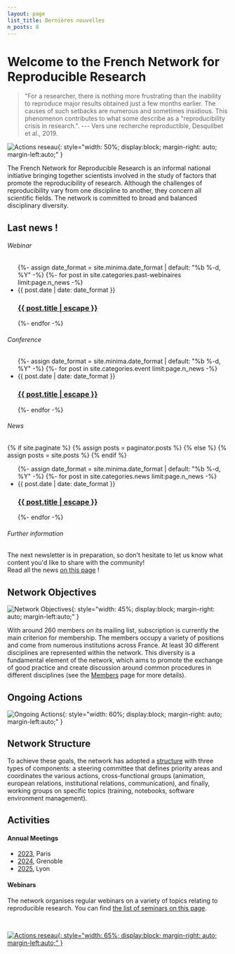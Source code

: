 ```yaml
---
layout: page
list_title: Dernières nouvelles
n_posts: 8
---
```


# Welcome to the French Network for Reproducible Research

> "For a researcher, there is nothing more frustrating than the inability to reproduce major results obtained just a few months earlier. The causes of such setbacks are numerous and sometimes insidious. This phenomenon contributes to what some describe as a "reproducibility crisis in research.". --- Vers une recherche reproductible, Desquilbet et al., 2019.


![Actions reseau](../assets/images/bandeau-web.png){: style="width: 50%; display:block; margin-right: auto; margin-left:auto;" }

The French Network for Reproducible Research is an informal national initiative bringing together scientists involved in the study of factors that promote the reproducibility of research. Although the challenges of reproducibility vary from one discipline to another, they concern all scientific fields. The network is committed to broad and balanced disciplinary diversity.

## Last news !

<div class="news">
<h6>  Webinar </h6>
  <ul class="post-list">
   {%- assign date_format = site.minima.date_format | default: "%b %-d, %Y" -%}
     {%- for post in site.categories.past-webinaires limit:page.n_news -%}
      <li>
        <span class="post-meta">{{ post.date | date: date_format }}</span>
        <h3>
          <a class="post-link" href="{{ post.url | relative_url }}">
            {{ post.title | escape }}
          </a>
        </h3>
      </li>
   {%- endfor -%}
  </ul>
<h6>Conference </h6>
<ul class="post-list">
 {%- assign date_format = site.minima.date_format | default: "%b %-d, %Y" -%}
   {%- for post in site.categories.event limit:page.n_news -%}
    <li>
      <span class="post-meta">{{ post.date | date: date_format }}</span>
      <h3>
        <a class="post-link" href="{{ post.url | relative_url }}">
          {{ post.title | escape }}
        </a>
      </h3>
    </li>
 {%- endfor -%}
</ul>

<h6>News</h6>

{% if site.paginate %}
  {% assign posts = paginator.posts %}
{% else %}
  {% assign posts = site.posts %}
{% endif %}

<ul class="post-list">
 {%- assign date_format = site.minima.date_format | default: "%b %-d, %Y" -%}
   {%- for post in site.categories.news limit:page.n_news -%}
    <li>
      <span class="post-meta">{{ post.date | date: date_format }}</span>
      <h3>
        <a class="post-link" href="{{ post.url | relative_url }}">
          {{ post.title | escape }}
        </a>
      </h3>
    </li>
 {%- endfor -%}
</ul>

<h6>Further information</h6>
The next newsletter is in preparation, so don't hesitate to let us know what content you'd like to share with the community!

<div class="news2"> Read all the news <a href="{{activities | relative_url}}/activities/">on this page</a> !</div>
</div>

## Network Objectives

![Network Objectives](../assets/images/aims.png){: style="width: 45%; display:block; margin-right: auto; margin-left:auto;" }

With around 260 members on its mailing list, subscription is currently the main criterion for membership. The members occupy a variety of positions and come from numerous institutions across France. At least 30 different disciplines are represented within the network. This diversity is a fundamental element of the network, which aims to promote the exchange of good practice and create discussion around common procedures in different disciplines (see the [Members](/community/) page for more details).

## Ongoing Actions

![Ongoing Actions](../assets/images/actions.png){: style="width: 60%; display:block; margin-right: auto; margin-left:auto;" }

## Network Structure

To achieve these goals, the network has adopted a [structure](/steering/) with three types of components: a steering committee that defines priority areas and coordinates the various actions, cross-functional groups (animation, european relations, institutional relations, communication), and finally, working groups on specific topics (training, notebooks, software environment management).


## Activities

#### Annual Meetings
* [2023](/rr-days/), Paris
* [2024](/rr-days-2024/), Grenoble
* [2025](https://jrfrr-2025.sciencesconf.org/), Lyon

#### Webinars
The network organises regular webinars on a variety of topics relating to reproducible research. You can find [the list of seminars on this page](/activities/).


<br />

<a href="https://groupes.renater.fr/sympa/info/recherche-reproductible" target="_blank">![Actions reseau](../assets/images/Contacts-en.png){: style="width: 65%; display:block; margin-right: auto; margin-left:auto;" }</a>
